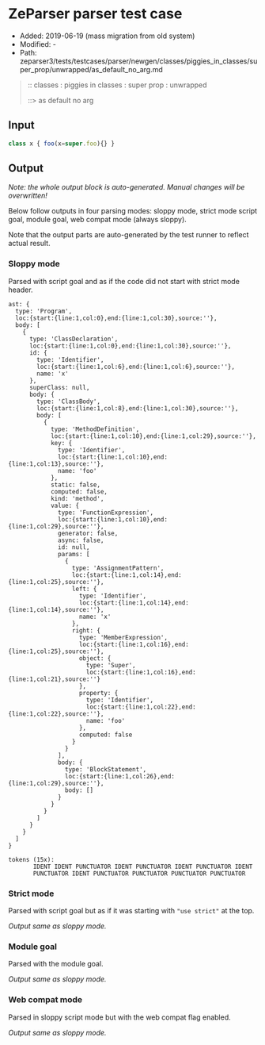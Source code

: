 # ZeParser parser test case

- Added: 2019-06-19 (mass migration from old system)
- Modified: -
- Path: zeparser3/tests/testcases/parser/newgen/classes/piggies_in_classes/super_prop/unwrapped/as_default_no_arg.md

> :: classes : piggies in classes : super prop : unwrapped
>
> ::> as default no arg

## Input

`````js
class x { foo(x=super.foo){} }
`````

## Output

_Note: the whole output block is auto-generated. Manual changes will be overwritten!_

Below follow outputs in four parsing modes: sloppy mode, strict mode script goal, module goal, web compat mode (always sloppy).

Note that the output parts are auto-generated by the test runner to reflect actual result.

### Sloppy mode

Parsed with script goal and as if the code did not start with strict mode header.

`````
ast: {
  type: 'Program',
  loc:{start:{line:1,col:0},end:{line:1,col:30},source:''},
  body: [
    {
      type: 'ClassDeclaration',
      loc:{start:{line:1,col:0},end:{line:1,col:30},source:''},
      id: {
        type: 'Identifier',
        loc:{start:{line:1,col:6},end:{line:1,col:6},source:''},
        name: 'x'
      },
      superClass: null,
      body: {
        type: 'ClassBody',
        loc:{start:{line:1,col:8},end:{line:1,col:30},source:''},
        body: [
          {
            type: 'MethodDefinition',
            loc:{start:{line:1,col:10},end:{line:1,col:29},source:''},
            key: {
              type: 'Identifier',
              loc:{start:{line:1,col:10},end:{line:1,col:13},source:''},
              name: 'foo'
            },
            static: false,
            computed: false,
            kind: 'method',
            value: {
              type: 'FunctionExpression',
              loc:{start:{line:1,col:10},end:{line:1,col:29},source:''},
              generator: false,
              async: false,
              id: null,
              params: [
                {
                  type: 'AssignmentPattern',
                  loc:{start:{line:1,col:14},end:{line:1,col:25},source:''},
                  left: {
                    type: 'Identifier',
                    loc:{start:{line:1,col:14},end:{line:1,col:14},source:''},
                    name: 'x'
                  },
                  right: {
                    type: 'MemberExpression',
                    loc:{start:{line:1,col:16},end:{line:1,col:25},source:''},
                    object: {
                      type: 'Super',
                      loc:{start:{line:1,col:16},end:{line:1,col:21},source:''}
                    },
                    property: {
                      type: 'Identifier',
                      loc:{start:{line:1,col:22},end:{line:1,col:22},source:''},
                      name: 'foo'
                    },
                    computed: false
                  }
                }
              ],
              body: {
                type: 'BlockStatement',
                loc:{start:{line:1,col:26},end:{line:1,col:29},source:''},
                body: []
              }
            }
          }
        ]
      }
    }
  ]
}

tokens (15x):
       IDENT IDENT PUNCTUATOR IDENT PUNCTUATOR IDENT PUNCTUATOR IDENT
       PUNCTUATOR IDENT PUNCTUATOR PUNCTUATOR PUNCTUATOR PUNCTUATOR
`````

### Strict mode

Parsed with script goal but as if it was starting with `"use strict"` at the top.

_Output same as sloppy mode._

### Module goal

Parsed with the module goal.

_Output same as sloppy mode._

### Web compat mode

Parsed in sloppy script mode but with the web compat flag enabled.

_Output same as sloppy mode._
